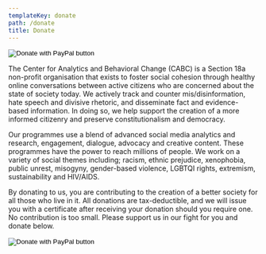 ```yaml
---
templateKey: donate
path: /donate
title: Donate
---
```

<form class="donateMobile" action="https://www.paypal.com/cgi-bin/webscr" method="post" target="_top">
<input type="hidden" name="cmd" value="_s-xclick" />
<input type="hidden" name="hosted_button_id" value="44ZDRQPDNGXDJ" />
<input class="donateButton" type="image" src="https://raw.githubusercontent.com/CABCLabs/cabc-core-website/ea12f9448a6bfa7515a261f9d7c976d4f9c2300c/src/img/donate.png" border="0" name="submit" title="PayPal - The safer, easier way to pay online!" alt="Donate with PayPal button" />
<img alt="" border="0" src="https://www.paypal.com/en_ZA/i/scr/pixel.gif" width="1" height="1" />
</form>
<p>The Center for Analytics and Behavioral Change (CABC) is a Section 18a non-profit organisation that exists to foster social cohesion through healthy online conversations between active citizens who are concerned about the state of society today. We actively track and counter mis/disinformation, hate speech and divisive rhetoric, and disseminate fact and evidence-based information. In doing so, we help support the creation of a more informed citizenry and preserve constitutionalism and democracy.</p><p>


Our programmes use a blend of advanced social media analytics and research, engagement, dialogue, advocacy and creative content. These programmes have the power to reach millions of people. We work on a variety of social themes including; racism, ethnic prejudice, xenophobia, public unrest, misogyny, gender-based violence, LGBTQI rights, extremism, sustainability and HIV/AIDS. </p>
<p>By donating to us, you are contributing to the creation of a better society for all those who live in it. All donations are tax-deductible, and we will issue you with a certificate after receiving your donation should you require one. No contribution is too small. Please support us in our fight for you and donate below.</p>

<form action="https://www.paypal.com/cgi-bin/webscr" method="post" target="_top">
<input type="hidden" name="cmd" value="_s-xclick" />
<input type="hidden" name="hosted_button_id" value="44ZDRQPDNGXDJ" />
<input class="donateButton" type="image" src="https://raw.githubusercontent.com/CABCLabs/cabc-core-website/ea12f9448a6bfa7515a261f9d7c976d4f9c2300c/src/img/donate.png" border="0" name="submit" title="PayPal - The safer, easier way to pay online!" alt="Donate with PayPal button" />
<img alt="" border="0" src="https://www.paypal.com/en_ZA/i/scr/pixel.gif" width="1" height="1" />
</form>
